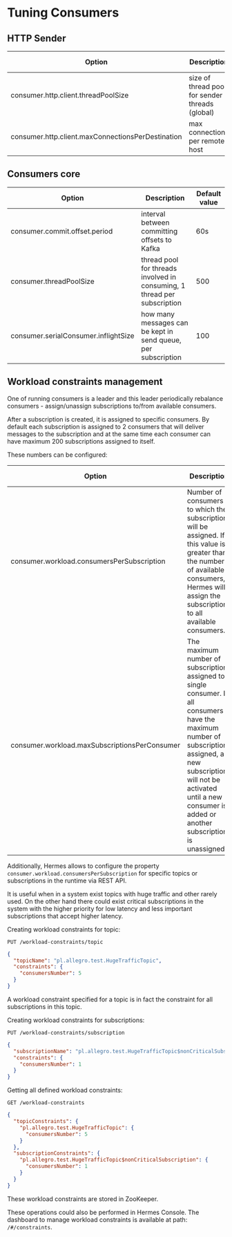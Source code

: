# Tuning Consumers

## HTTP Sender

Option                                               | Description                                                 | Default value
---------------------------------------------------- | ----------------------------------------------------------- | -------------
consumer.http.client.threadPoolSize                  | size of thread pool for sender threads (global)             | 30
consumer.http.client.maxConnectionsPerDestination    | max connections per remote host                             | 100

## Consumers core

Option                        | Description                                                              | Default value
----------------------------- | ------------------------------------------------------------------------ | -------------
consumer.commit.offset.period | interval between committing offsets to Kafka                             | 60s
consumer.threadPoolSize       | thread pool for threads involved in consuming, 1 thread per subscription | 500
consumer.serialConsumer.inflightSize         | how many messages can be kept in send queue, per subscription            | 100

## Workload constraints management

One of running consumers is a leader and this leader periodically rebalance consumers - assign/unassign subscriptions
to/from available consumers.

After a subscription is created, it is assigned to specific consumers. By default each subscription is assigned to
2 consumers that will deliver messages to the subscription and at the same time each consumer can have maximum 200
subscriptions assigned to itself.

These numbers can be configured:

Option                                              | Description                               | Default value
--------------------------------------------------- | ----------------------------------------- | ---------------------
consumer.workload.consumersPerSubscription          | Number of consumers to which the subscription will be assigned. If this value is greater than the number of available consumers, Hermes will assign the subscription to all available consumers. | 2
consumer.workload.maxSubscriptionsPerConsumer       | The maximum number of subscriptions assigned to a single consumer. If all consumers have the maximum number of subscriptions assigned, a new subscription will not be activated until a new consumer is added or another subscription is unassigned. | 200

Additionally, Hermes allows to configure the property `consumer.workload.consumersPerSubscription` for specific
topics or subscriptions in the runtime via REST API.

It is useful when in a system exist topics with huge traffic and other rarely used. On the other hand there could exist
critical subscriptions in the system with the higher priority for low latency and less important subscriptions that accept
higher latency.

Creating workload constraints for topic:

`PUT /workload-constraints/topic`
```json
{
  "topicName": "pl.allegro.test.HugeTrafficTopic",
  "constraints": {
    "consumersNumber": 5
  }
}
```

A workload constraint specified for a topic is in fact the constraint for all subscriptions in this topic.

Creating workload constraints for subscriptions:

`PUT /workload-constraints/subscription`
```json
{
  "subscriptionName": "pl.allegro.test.HugeTrafficTopic$nonCriticalSubscription",
  "constraints": {
    "consumersNumber": 1
  }
}
```

Getting all defined workload constraints:

`GET /workload-constraints`
```json
{
  "topicConstraints": {
    "pl.allegro.test.HugeTrafficTopic": {
      "consumersNumber": 5
    }
  },
  "subscriptionConstraints": {
    "pl.allegro.test.HugeTrafficTopic$nonCriticalSubscription": {
      "consumersNumber": 1
    }
  }
}
```

These workload constraints are stored in ZooKeeper.

These operations could also be performed in Hermes Console.
The dashboard to manage workload constraints is available at path: `/#/constraints`.
